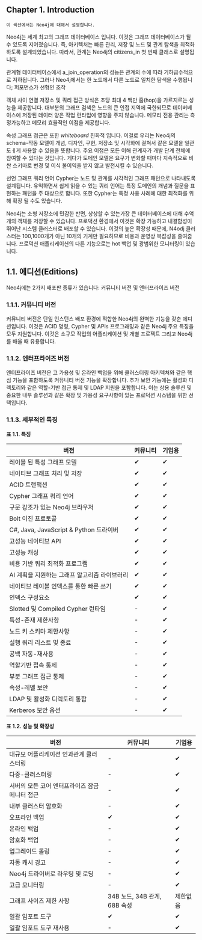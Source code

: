 
## Chapter 1. Introduction

```
이 섹션에서는 Neo4j에 대해서 설명합니다. 
```
  
Neo4j는 세계 최고의 그래프 데이터베이스 입니다. 이것은 그래프 데이터베이스가 될 수 있도록 지어졌습니다. 즉, 아키텍처는 빠른 관리, 저장 및 노드 및 관계 탐색을 최적화하도록 설계되었습니다. 따라서, 관계는 Neo4j의 citizens_in 첫 번째 클래스로 설명됩니다. 

관계형 데이터베이스에서 a_join_operation의 성능은 관계의 수에 따라 기하급수적으로 저하됩니다. 
그러나 Neo4j에서는 한 노드에서 다른 노드로 일치한 탐색을 수행됩니다; 퍼포먼스가 선형인 조작

객체 사이 연결 저장소 및 쿼리 접근 방식은 초당 최대 4 백만 홉(hop)을 가르지르는 성능을 제공합니다. 대부분의 그래프 검색은 노드의 큰 인접 지역에 국한되므로 데이버베이스에 저장된 데이터 양은 작업 런타입에 영향을 주지 않습니다. 메모리 전용 관리는 측정가능하고 메모리 효율적인 이점을 제공합니다. 

속성 그래프 접근은 또한 *whiteboard* 친화적 입니다. 이걸로 우리는 Neo4j의 schema-작동 모델이 개념, 디자인, 구현, 저장소 및 시각화에 걸쳐서 같은 모델을 일관도ㅔ게 사용할 수 있음을 뜻합니다. 주요 이점은 모든 이해 관계자가 개발 단계 전체에 참여할 수 있다는 것입니다. 게다가 도메인 모델은 요구가 변화할 때마다 지속적으로 비싼 스키마로 변경 및 이식 불이익을 받지 않고 발전시킬 수 있습니다. 

선언 그래프 쿼리 언어 Cypher는 노드 및 관계를 시각적인 그래프 패턴으로 나타내도록 설계됩니다. 유익하면서 쉽게 읽을 수 있는 쿼리 언어는 특정 도메인의 개념과 질문을 표현하는 패턴을 주 대상으로 합니다. 또한 Cypher는 특정 사용 사례에 대한 최적화를 위해 확장 될 수도 있습니다.

Neo4j는 소형 저장소에 민감한 반면, 상상할 수 있는가장 큰 데이터베이스에 대해 수억 개의 객체를 저장할 수 있습니다. 프로덕션 환경에서 이것은 확장 가능하고 내결함성이 뛰어난 시스템 클러스터로 배포할 수 있습니다. 이것의 높은 확장성 때문에, N4odj 클러스터는 100,1000개가 아닌 10개의 기계만 필요하므로  비용과 운영상 복잡성을 줄여줍니다. 프로덕션 애플리케이션의 다른 기능으로는 hot 백업 및 광범위한 모니터링이 있습니다.
 
## 1.1. 에디션(Editions)

Neo4j에는 2가지 배포판 종류가 있습니다: 커뮤니티 버전 및 엔터프라이즈 버전

### 1.1.1. 커뮤니티 버전 

커뮤니티 버전은 단일 인스턴스 배포 환경에 적합한 Neo4j의 완벽한 기능을 갖춘 에디션입니다. 이것은 ACID 명령, Cypher 및 APIs 프로그래밍과 같은 Neo4j 주요 특징을 모두 지원합니다. 이것은 소규모 작업의 어플리케이션 및 개별 프로젝트 그리고 Neo4j를 배울 때 유용합니다. 

### 1.1.2. 엔터프라이즈 버전 

엔터프라이즈 버전은 고 가용성 및 온라인 백업을 위해 클러스터링 아키텍처와 같은 핵심 기능을 포함하도록 커뮤니티 버전 기능을 확장합니다. 추가 보안 기능에는 활성화 디렉토리와 같은 역할-기반 접근 통제 및 LDAP 지원을 포함합니다. 이는 상용 솔루션 및 중요한 내부 솔루션과 같은 확장 및 가용성 요구사항이 있는 프로덕션 시스템을 위한 선택입니다.
 
### 1.1.3. 세부적인 특징

**표 1.1. 특징**

| 버전                                          | 커뮤니티 | 기업용 |
| --------------------------------------------- | -------- | ------ |
| 레이블 된 특성 그래프 모델                    | ✔        | ✔      |
| 네이티브 그래프 처리 및 저장                  | ✔        | ✔      |
| ACID 트랜잭션                                 | ✔        | ✔      |
| Cypher 그래프 쿼리 언어                       | ✔        | ✔      |
| 구문 강조가 있는 Neo4j 브라우저               | ✔        | ✔      |
| Bolt 이진 프로토콜                            | ✔        | ✔      |
| C#, Java, JavaScript & Python 드라이버        | ✔        | ✔      |
| 고성능 네이티브 API                           | ✔        | ✔      |
| 고성능 캐싱                                   | ✔        | ✔      |
| 비용 기반 쿼리 최적화 프로그램                | ✔        | ✔      |
| AI 계획을 지원하는 그래프 알고리즘 라이브러리 | ✔        | ✔      |
| 네이티브 레이블 인덱스를 통한 빠른 쓰기       | ✔        | ✔      |
| 인덱스 구성요소                               | ✔        | ✔      |
| Slotted 및 Compiled Cypher 런타임             | -        | ✔      |
| 특성-존재 제한사항                            | -        | ✔      |
| 노드 키 스키마 제한사항                       | -        | ✔      |
| 실행 쿼리 리스트 및 종료                      | -        | ✔      |
| 공백 자동-재사용                              | -        | ✔      |
| 역할기반 접속 통제                            | -        | ✔      |
| 부분 그래프 접근 통제                         | -        | ✔      |
| 속성-레벨 보안                                | -        | ✔      |
| LDAP 및 활성화 디렉토리 통합                  | -        | ✔      |
| Kerberos 보안 옵션                            | -        | ✔      |

**표 1.2. 성능 및 확장성**

| 버전                                           | 커뮤니티                     | 기업용   |
| ---------------------------------------------- | ---------------------------- | -------- |
| 대규모 어플리케이션 인과관계 클러스터링        | -                            | ✔        |
| 다중-클러스터링                                | -                            | ✔        |
| 서버의 모든 코어 엔터프라이즈 잠금 메니터 접근 | -                            | ✔        |
| 내부 클러스터 암호화                           | -                            | ✔        |
| 오프라인 백업                                  | ✔                            | ✔        |
| 온라인 백업                                    | -                            | ✔        |
| 암호화 백업                                    | -                            | ✔        |
| 업그레이드 롤링                                | -                            | ✔        |
| 자동 캐시 경고                                 | -                            | ✔        |
| Neo4j 드라이버로 라우팅 및 로딩                | -                            | ✔        |
| 고급 모니터링                                  | -                            | ✔        |
| 그래프 사이즈 제한 사항                        | 34B 노드, 34B 관계, 68B 속성 | 제한없음 |
| 일괄 임포트 도구                               | ✔                            | ✔        |
| 일괄 임포트 도구 재사용                        | -                            | ✔        |


